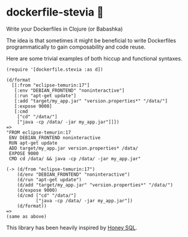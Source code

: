 # dockerfile-stevia 🍃

Write your Dockerfiles in Clojure (or Babashka)

The idea is that sometimes it might be beneficial to write Dockerfiles programmatically to gain composability and code reuse.

Here are some trivial examples of both hiccup and functional syntaxes.

    (require '[dockerfile.stevia :as d])

    (d/format
      [[:from "eclipse-temurin:17"]
       [:env "DEBIAN_FRONTEND" "noninteractive"]
       [:run "apt-get update"]
       [:add "target/my_app.jar" "version.properties*" "/data/"]
       [:expose 9000]
       [:cmd
        ["cd" "/data/"]
        ["java -cp /data/ -jar my_app.jar"]]])
    =>
    "FROM eclipse-temurin:17
     ENV DEBIAN_FRONTEND noninteractive
     RUN apt-get update
     ADD target/my_app.jar version.properties* /data/
     EXPOSE 9000
     CMD cd /data/ && java -cp /data/ -jar my_app.jar"
    
    (-> (d/from "eclipse-temurin:17")
        (d/env "DEBIAN_FRONTEND" "noninteractive")
        (d/run "apt-get update")
        (d/add "target/my_app.jar" "version.properties*" "/data/")
        (d/expose 9000)
        (d/cmd ["cd" "/data/"]
               ["java -cp /data/ -jar my_app.jar"])
        (d/format))
    =>
    (same as above)


This library has been heavily inspired by [Honey SQL](https://github.com/seancorfield/honeysql).

